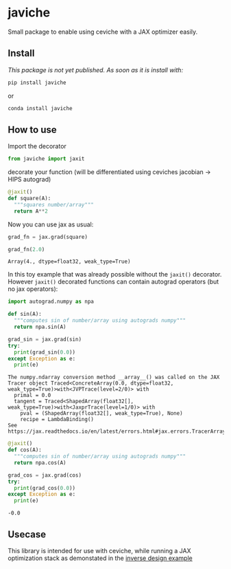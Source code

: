 javiche
================

<!-- WARNING: THIS FILE WAS AUTOGENERATED! DO NOT EDIT! -->

Small package to enable using ceviche with a JAX optimizer easily.

## Install

*This package is not yet published. As soon as it is install with:*

``` sh
pip install javiche
```

or

``` sh
conda install javiche
```

## How to use

Import the decorator

``` python
from javiche import jaxit
```

decorate your function (will be differentiated using ceviches jacobian
-\> HIPS autograd)

``` python
@jaxit()
def square(A):
  """squares number/array"""
  return A**2
```

Now you can use jax as usual:

``` python
grad_fn = jax.grad(square)
```

``` python
grad_fn(2.0)
```

    Array(4., dtype=float32, weak_type=True)

In this toy example that was already possible without the `jaxit()`
decorator. However `jaxit()` decorated functions can contain autograd
operators (but no jax operators):

``` python
import autograd.numpy as npa
```

``` python
def sin(A):
  """computes sin of number/array using autograds numpy"""
  return npa.sin(A)
```

``` python
grad_sin = jax.grad(sin)
try:
  print(grad_sin(0.0))
except Exception as e:
  print(e)
```

    The numpy.ndarray conversion method __array__() was called on the JAX Tracer object Traced<ConcreteArray(0.0, dtype=float32, weak_type=True)>with<JVPTrace(level=2/0)> with
      primal = 0.0
      tangent = Traced<ShapedArray(float32[], weak_type=True)>with<JaxprTrace(level=1/0)> with
        pval = (ShapedArray(float32[], weak_type=True), None)
        recipe = LambdaBinding()
    See https://jax.readthedocs.io/en/latest/errors.html#jax.errors.TracerArrayConversionError

``` python
@jaxit()
def cos(A):
  """computes sin of number/array using autograds numpy"""
  return npa.cos(A)

grad_cos = jax.grad(cos)
try:
  print(grad_cos(0.0))
except Exception as e:
  print(e)
```

    -0.0

## Usecase

This library is intended for use with ceviche, while running a JAX
optimization stack as demonstated in the [inverse design
example](03_test_inverse_design.ipynb)

